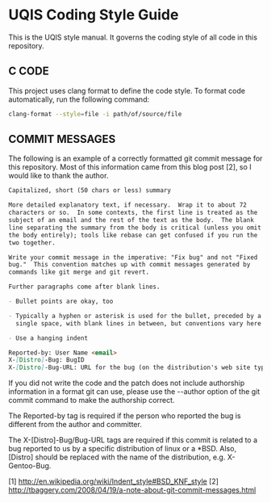 UQIS Coding Style Guide
=======================

This is the UQIS style manual.  It governs the coding style of all code
in this repository.

C CODE
------

This project uses clang format to define the code style. To format code
automatically, run the following command:

```bash
clang-format --style=file -i path/of/source/file
```

COMMIT MESSAGES
---------------

The following is an example of a correctly formatted git commit message
for this repository. Most of this information came from this blog post
[2], so I would like to thank the author.

```md
Capitalized, short (50 chars or less) summary

More detailed explanatory text, if necessary.  Wrap it to about 72
characters or so.  In some contexts, the first line is treated as the
subject of an email and the rest of the text as the body.  The blank
line separating the summary from the body is critical (unless you omit
the body entirely); tools like rebase can get confused if you run the
two together.

Write your commit message in the imperative: "Fix bug" and not "Fixed
bug."  This convention matches up with commit messages generated by
commands like git merge and git revert.

Further paragraphs come after blank lines.

- Bullet points are okay, too

- Typically a hyphen or asterisk is used for the bullet, preceded by a
  single space, with blank lines in between, but conventions vary here

- Use a hanging indent

Reported-by: User Name <email>
X-[Distro]-Bug: BugID
X-[Distro]-Bug-URL: URL for the bug (on the distribution's web site typically)
```

If you did not write the code and the patch does not include authorship
information in a format git can use, please use the --author option of the
git commit command to make the authorship correct.

The Reported-by tag is required if the person who reported the bug is
different from the author and committer.

  The X-[Distro]-Bug/Bug-URL tags are required if this commit is related
  to a bug reported to us by a specific distribution   of linux or a
  *BSD. Also, [Distro] should be replaced with the name of the
  distribution, e.g. X-Gentoo-Bug.

[1]	http://en.wikipedia.org/wiki/Indent_style#BSD_KNF_style
[2] http://tbaggery.com/2008/04/19/a-note-about-git-commit-messages.html
